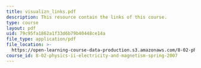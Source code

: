 ```yaml
---
title: visualizn_links.pdf
description: This resource contain the links of this course.
type: course
layout: pdf
uid: 79c95fa1862a1f33d6b79b40448ce14a
file_type: application/pdf
file_location: >-
  https://open-learning-course-data-production.s3.amazonaws.com/8-02-physics-ii-electricity-and-magnetism-spring-2007/79c95fa1862a1f33d6b79b40448ce14a_visualizn_links.pdf
course_id: 8-02-physics-ii-electricity-and-magnetism-spring-2007
---
```


